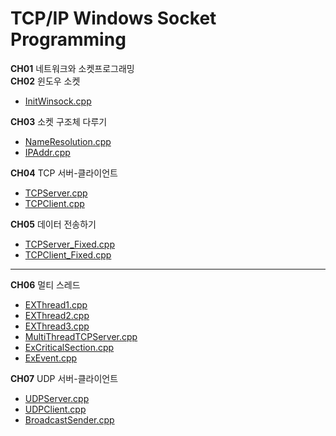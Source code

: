 # TCP/IP Windows Socket Programming

**CH01** 네트워크와 소켓프로그래밍<br>
**CH02** 윈도우 소켓
- [InitWinsock.cpp](https://github.com/waeandway/NetworkProgramming/blob/master/CH02/InitWinsock.cpp) 

**CH03** 소켓 구조체 다루기
- [NameResolution.cpp](https://github.com/waeandway/NetworkProgramming/blob/master/CH03/NameResolution.cpp)
- [IPAddr.cpp](https://github.com/waeandway/NetworkProgramming/blob/master/CH03/IPAddr.cpp)

**CH04** TCP 서버-클라이언트
- [TCPServer.cpp](https://github.com/waeandway/NetworkProgramming/blob/master/CH04/TCPServer.cpp)
- [TCPClient.cpp](https://github.com/waeandway/NetworkProgramming/blob/master/CH04/TCPClient.cpp)

**CH05** 데이터 전송하기
- [TCPServer_Fixed.cpp](https://github.com/waeandway/NetworkProgramming/blob/master/CH05/TCPServer_Fixed.cpp)
- [TCPClient_Fixed.cpp](https://github.com/waeandway/NetworkProgramming/blob/master/CH05/TCPClient_Fixed.cpp)

---

**CH06** 멀티 스레드
- [EXThread1.cpp](https://github.com/waeandway/NetworkProgramming/blob/master/CH06/ExThread1.cpp)
- [EXThread2.cpp](https://github.com/waeandway/NetworkProgramming/blob/master/CH06/ExThread2.cpp)
- [EXThread3.cpp](https://github.com/waeandway/NetworkProgramming/blob/master/CH06/ExThread3.cpp)
- [MultiThreadTCPServer.cpp](https://github.com/waeandway/NetworkProgramming/blob/master/CH06/MultiThreadTCPServer.cpp)
- [ExCriticalSection.cpp](https://github.com/waeandway/NetworkProgramming/blob/master/CH06/ExCriticalSection.cpp)
- [ExEvent.cpp](https://github.com/waeandway/NetworkProgramming/blob/master/CH06/ExEvent.cpp)


**CH07** UDP 서버-클라이언트
- [UDPServer.cpp](https://github.com/waeandway/NetworkProgramming/blob/master/CH07/UDPServer.cpp)
- [UDPClient.cpp](https://github.com/waeandway/NetworkProgramming/blob/master/CH07/UDPClient.cpp)
- [BroadcastSender.cpp](https://github.com/waeandway/NetworkProgramming/blob/master/CH07/BroadcastSender.cpp)
